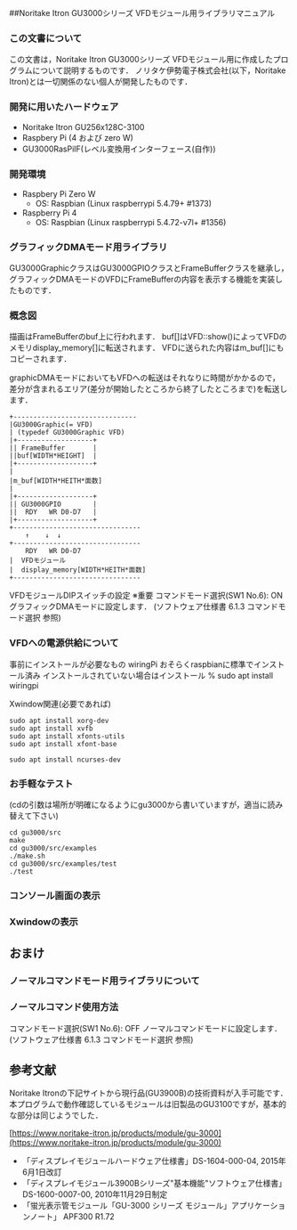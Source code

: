 ##Noritake Itron GU3000シリーズ VFDモジュール用ライブラリマニュアル

### この文書について

この文書は，Noritake Itron GU3000シリーズ VFDモジュール用に作成したプログラムについて説明するものです．
ノリタケ伊勢電子株式会社(以下，Noritake Itron)とは一切関係のない個人が開発したものです．

### 開発に用いたハードウェア
- Noritake Itron GU256x128C-3100
- Raspbery Pi (4 および zero W)
- GU3000RasPiIF(レベル変換用インターフェース(自作))

### 開発環境
- Raspbery Pi Zero W
  - OS: Raspbian (Linux raspberrypi 5.4.79+ #1373)
- Raspberry Pi 4
  - OS: Raspbian (Linux raspberrypi 5.4.72-v7l+ #1356)


### グラフィックDMAモード用ライブラリ
GU3000GraphicクラスはGU3000GPIOクラスとFrameBufferクラスを継承し，
グラフィックDMAモードのVFDにFrameBufferの内容を表示する機能を実装したものです．

### 概念図

描画はFrameBufferのbuf上に行われます．
buf[]はVFD::show()によってVFDのメモリdisplay_memory[]に転送されます．
VFDに送られた内容はm_buf[]にもコピーされます．

graphicDMAモードにおいてもVFDへの転送はそれなりに時間がかかるので，
差分が含まれるエリア(差分が開始したところから終了したところまで)を転送します．
```
+-------------------------------
|GU3000Graphic(= VFD)
| (typedef GU3000Graphic VFD)
|+-------------------+
|| FrameBuffer       |
||buf[WIDTH*HEIGHT]  |
|+-------------------+
|
|m_buf[WIDTH*HEITH*面数]
|
|+-------------------+
|| GU3000GPIO        |
||  RDY   WR D0-D7   |
|+-------------------+
+--------------------------------
    ↑    ↓  ↓
+--------------------------------
    RDY   WR D0-D7
|  VFDモジュール
|  display_memory[WIDTH*HEITH*面数]
+--------------------------------
```

VFDモジュールDIPスイッチの設定 ※重要
コマンドモード選択(SW1 No.6): ON グラフィックDMAモードに設定します．
(ソフトウェア仕様書 6.1.3 コマンドモード選択 参照)


### VFDへの電源供給について

事前にインストールが必要なもの
wiringPi おそらくraspbianに標準でインストール済み
インストールされていない場合はインストール
% sudo apt install wiringpi

Xwindow関連(必要であれば)
```
sudo apt install xorg-dev
sudo apt install xvfb
sudo apt install xfonts-utils
sudo apt install xfont-base

sudo apt install ncurses-dev
```




### お手軽なテスト
(cdの引数は場所が明確になるようにgu3000から書いていますが，適当に読み替えて下さい)
```
cd gu3000/src
make
cd gu3000/src/examples
./make.sh
cd gu3000/src/examples/test
./test
```

### コンソール画面の表示


### Xwindowの表示


## おまけ
### ノーマルコマンドモード用ライブラリについて



### ノーマルコマンド使用方法

コマンドモード選択(SW1 No.6): OFF ノーマルコマンドモードに設定します．
(ソフトウェア仕様書 6.1.3 コマンドモード選択 参照)


## 参考文献
Noritake Itronの下記サイトから現行品(GU3900B)の技術資料が入手可能です．
本プログラムで動作確認しているモジュールは旧製品のGU3100ですが，基本的な部分は同じようでした．

[https://www.noritake-itron.jp/products/module/gu-3000](https://www.noritake-itron.jp/products/module/gu-3000)
- 「ディスプレイモジュールハードウェア仕様書」DS-1604-000-04, 2015年6月1日改訂
- 「ディスプレイモジュール3900Bシリーズ"基本機能"ソフトウェア仕様書」DS-1600-0007-00, 2010年11月29日制定
- 「蛍光表示管モジュール「GU-3000 シリーズ モジュール」アプリケーションノート」
APF300 R1.72
